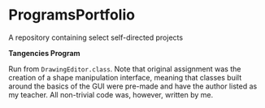 # ProgramsPortfolio
A repository containing select self-directed projects

**Tangencies Program**

Run from `DrawingEditor.class`. Note that original assignment was the creation of a shape manipulation interface, meaning that classes built around the basics of the GUI were pre-made and have the author listed as my teacher. All non-trivial code was, however, written by me.